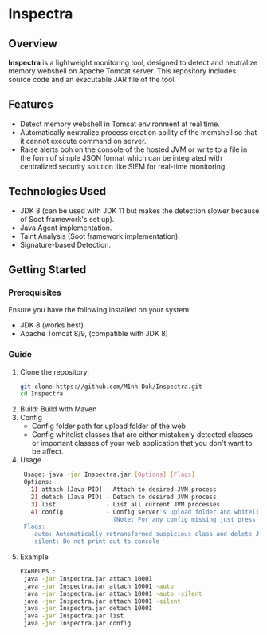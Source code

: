 # Inspectra


## Overview

**Inspectra** is a lightweight monitoring tool, designed to detect and neutralize memory webshell on Apache Tomcat server. This repository includes source code and an executable JAR file of the tool.

## Features

- Detect memory webshell in Tomcat environment at real time.
- Automatically neutralize process creation ability of the memshell so that it cannot execute command on server.
- Raise alerts boh on the console of the hosted JVM or write to a file in the form of simple JSON format which can be integrated with centralized security solution like SIEM for real-time monitoring.

## Technologies Used

- JDK 8 (can be used with JDK 11 but makes the detection slower because of Soot framework's set up).
- Java Agent implementation.
- Taint Analysis (Soot framework implementation).
- Signature-based Detection.


## Getting Started

### Prerequisites

Ensure you have the following installed on your system:

- JDK 8 (works best)
- Apache Tomcat 8/9, (compatible with JDK 8)

### Guide

1. Clone the repository:
   ```bash
   git clone https://github.com/M1nh-Duk/Inspectra.git
   cd Inspectra
   ```
2. Build: Build with Maven
3. Config
   - Config folder path for upload folder of the web
   - Config whitelist classes that are either mistakenly detected classes or important classes of your web application that you don't want to be affect.
4. Usage
   ```bash
    Usage: java -jar Inspectra.jar [Options] [Flags]
    Options:
      1) attach [Java PID] - Attach to desired JVM process
      2) detach [Java PID] - Detach to desired JVM process
      3) list              - List all current JVM processes
      4) config            - Config server's upload folder and whitelist classes
                             (Note: For any config missing just press Enter).
    Flags:
      -auto: Automatically retransformed suspicious class and delete JSP file if found
      -silent: Do not print out to console
   ```
5. Example
   ``` bash
   EXAMPLES :
    java -jar Inspectra.jar attach 10001
    java -jar Inspectra.jar attach 10001 -auto
    java -jar Inspectra.jar attach 10001 -auto -silent
    java -jar Inspectra.jar attach 10001 -silent
    java -jar Inspectra.jar detach 10001
    java -jar Inspectra.jar list
    java -jar Inspectra.jar config

   ```
   

